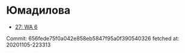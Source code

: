 # Юмадилова
- [27: WA 6](27.md)

Commit: 656fede75f0a042e858eb5847f95a0f390540326
 fetched at: 20201105-223313
